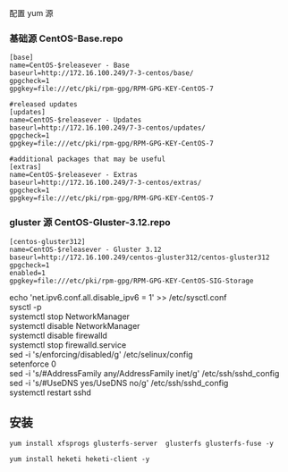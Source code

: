 配置 yum 源

### 基础源  CentOS-Base.repo

```
[base]
name=CentOS-$releasever - Base
baseurl=http://172.16.100.249/7-3-centos/base/ 
gpgcheck=1
gpgkey=file:///etc/pki/rpm-gpg/RPM-GPG-KEY-CentOS-7

#released updates 
[updates]
name=CentOS-$releasever - Updates
baseurl=http://172.16.100.249/7-3-centos/updates/ 
gpgcheck=1
gpgkey=file:///etc/pki/rpm-gpg/RPM-GPG-KEY-CentOS-7

#additional packages that may be useful
[extras]
name=CentOS-$releasever - Extras
baseurl=http://172.16.100.249/7-3-centos/extras/ 
gpgcheck=1
gpgkey=file:///etc/pki/rpm-gpg/RPM-GPG-KEY-CentOS-7
```

### gluster 源  CentOS-Gluster-3.12.repo

```
[centos-gluster312]
name=CentOS-$releasever - Gluster 3.12
baseurl=http://172.16.100.249/centos-gluster312/centos-gluster312
gpgcheck=1
enabled=1
gpgkey=file:///etc/pki/rpm-gpg/RPM-GPG-KEY-CentOS-SIG-Storage
```

echo 'net.ipv6.conf.all.disable\_ipv6 = 1'    &gt;&gt;  /etc/sysctl.conf   
sysctl  -p  
systemctl stop NetworkManager  
systemctl disable NetworkManager  
systemctl  disable  firewalld  
systemctl   stop   firewalld.service  
sed -i 's/enforcing/disabled/g'  /etc/selinux/config  
setenforce 0  
sed -i 's/\#AddressFamily any/AddressFamily inet/g'   /etc/ssh/sshd\_config  
sed -i 's/\#UseDNS yes/UseDNS no/g'   /etc/ssh/sshd\_config  
systemctl  restart sshd



## 安装

```
yum install xfsprogs glusterfs-server  glusterfs glusterfs-fuse -y

yum install heketi heketi-client -y
```
